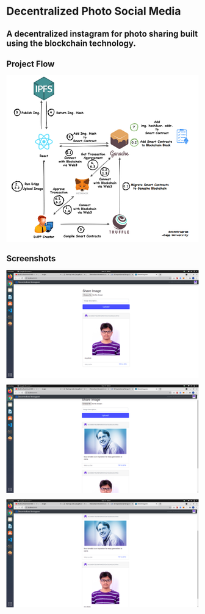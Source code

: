 # Decentralized Photo Social Media

## A decentralized instagram for photo sharing built using the blockchain technology.

## Project Flow
![flow](https://github.com/kuluruvineeth/decentragram/blob/master/screenshots/flow.png)

## Screenshots
![decentragram1](https://github.com/kuluruvineeth/decentragram/blob/master/screenshots/dinstagram1.png)

![decentragram2](https://github.com/kuluruvineeth/decentragram/blob/master/screenshots/dinstagram2.png)

![decentragram3](https://github.com/kuluruvineeth/decentragram/blob/master/screenshots/dinstagram3.png)
